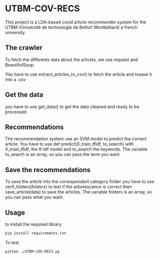 # UTBM-COV-RECS


This project is a LDA-based covid article recommender system for the UTBM (Université de technologie de Belfort Montbéliard) a french university.


## The crawler

To fetch the differents data about the articles, we use request and BeautifulSoup.

You have to use extract_articles_to_csv() to fetch the article and tosave it into a .csv

## Get the data

you have to use get_data() to get the data cleaned and ready to be processed

## Recommendations

The recommendation system use an SVM model to predict the correct article.
You have to use def predict(X_train_tfidf, to_search) with X_train_tfidf, the tf-idf model and to_search the keywords.
The variable to_search is an array, so you can pass the term you want.

## Save the recommendations

To save the article into the correspondant category folder you have to use verif_folders(folders) to test if the arborescence is correct
then save_article(data) to save the articles.
The variable folders is an array, so you can pass what you want.
## Usage
to install the required library
```bash
pip install requirements.txt
```

To test
  ```bash
  python ./UTBM-COV-RECS.py
  ```
